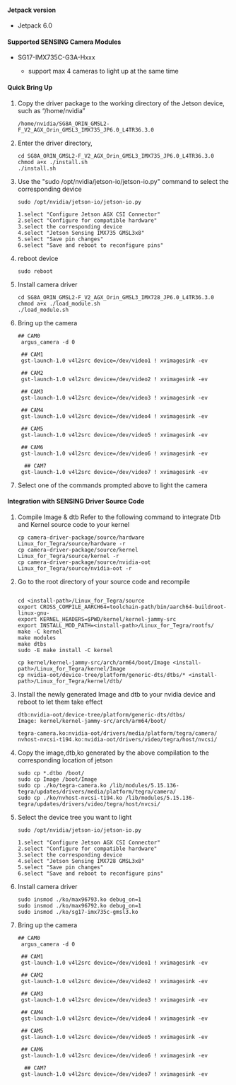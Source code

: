 #### Jetpack version

* Jetpack 6.0

#### Supported SENSING Camera Modules

* SG17-IMX735C-G3A-Hxxx

  * support max 4 cameras to light up at the same time

#### Quick Bring Up

1. Copy the driver package to the working directory of the Jetson device, such as “/home/nvidia”

   ```
   /home/nvidia/SG8A_ORIN_GMSL2-F_V2_AGX_Orin_GMSL3_IMX735_JP6.0_L4TR36.3.0
   ```
2. Enter the driver directory,

   ```
   cd SG8A_ORIN_GMSL2-F_V2_AGX_Orin_GMSL3_IMX735_JP6.0_L4TR36.3.0
   chmod a+x ./install.sh
   ./install.sh
   ```
3. Use the "sudo /opt/nvidia/jetson-io/jetson-io.py" command to select the corresponding device

   ```
   sudo /opt/nvidia/jetson-io/jetson-io.py

   1.select "Configure Jetson AGX CSI Connector"
   2.select "Configure for compatible hardware"
   3.select the corresponding device
   4.select "Jetson Sensing IMX735 GMSL3x8"
   5.select "Save pin changes"
   6.select "Save and reboot to reconfigure pins"
   ```
4. reboot device

   ```
   sudo reboot
   ```
5. Install camera driver

   ```
   cd SG8A_ORIN_GMSL2-F_V2_AGX_Orin_GMSL3_IMX728_JP6.0_L4TR36.3.0
   chmod a+x ./load_module.sh
   ./load_module.sh
   ```
6. Bring up the camera

   ```
   ## CAM0
    argus_camera -d 0

    ## CAM1
    gst-launch-1.0 v4l2src device=/dev/video1 ! xvimagesink -ev

    ## CAM2
    gst-launch-1.0 v4l2src device=/dev/video2 ! xvimagesink -ev

    ## CAM3
    gst-launch-1.0 v4l2src device=/dev/video3 ! xvimagesink -ev

    ## CAM4
    gst-launch-1.0 v4l2src device=/dev/video4 ! xvimagesink -ev

    ## CAM5
    gst-launch-1.0 v4l2src device=/dev/video5 ! xvimagesink -ev

    ## CAM6
    gst-launch-1.0 v4l2src device=/dev/video6 ! xvimagesink -ev

     ## CAM7
    gst-launch-1.0 v4l2src device=/dev/video7 ! xvimagesink -ev

   ```
7. Select one of the commands prompted above to light the camera

#### Integration with SENSING Driver Source Code

1. Compile Image & dtb
   Refer to the following command to integrate Dtb and Kernel source code to your kernel

   ```
   cp camera-driver-package/source/hardware Linux_for_Tegra/source/hardware -r
   cp camera-driver-package/source/kernel Linux_for_Tegra/source/kernel -r
   cp camera-driver-package/source/nvidia-oot Linux_for_Tegra/source/nvidia-oot -r
   ```
2. Go to the root directory of your source code and recompile

   ```

   cd <install-path>/Linux_for_Tegra/source
   export CROSS_COMPILE_AARCH64=toolchain-path/bin/aarch64-buildroot-linux-gnu-
   export KERNEL_HEADERS=$PWD/kernel/kernel-jammy-src
   export INSTALL_MOD_PATH=<install-path>/Linux_for_Tegra/rootfs/
   make -C kernel
   make modules
   make dtbs
   sudo -E make install -C kernel

   cp kernel/kernel-jammy-src/arch/arm64/boot/Image <install-path>/Linux_for_Tegra/kernel/Image
   cp nvidia-oot/device-tree/platform/generic-dts/dtbs/* <install-path>/Linux_for_Tegra/kernel/dtb/
   ```
3. Install the newly generated Image and dtb to your nvidia device and reboot to let them take effect

   ```
   dtb:nvidia-oot/device-tree/platform/generic-dts/dtbs/
   Image: kernel/kernel-jammy-src/arch/arm64/boot/

   tegra-camera.ko:nvidia-oot/drivers/media/platform/tegra/camera/
   nvhost-nvcsi-t194.ko:nvidia-oot/drivers/video/tegra/host/nvcsi/
   ```
4. Copy the image,dtb,ko generated by the above compilation to the corresponding location of jetson

   ```
   sudo cp *.dtbo /boot/
   sudo cp Image /boot/Image
   sudo cp ./ko/tegra-camera.ko /lib/modules/5.15.136-tegra/updates/drivers/media/platform/tegra/camera/
   sudo cp ./ko/nvhost-nvcsi-t194.ko /lib/modules/5.15.136-tegra/updates/drivers/video/tegra/host/nvcsi/
   ```
5. Select the device tree you want to light

   ```
   sudo /opt/nvidia/jetson-io/jetson-io.py

   1.select "Configure Jetson AGX CSI Connector"
   2.select "Configure for compatible hardware"
   3.select the corresponding device
   4.select "Jetson Sensing IMX728 GMSL3x8"
   5.select "Save pin changes"
   6.select "Save and reboot to reconfigure pins"
   ```
6. Install camera driver

   ```
   sudo insmod ./ko/max96793.ko debug_on=1
   sudo insmod ./ko/max96792.ko debug_on=1
   sudo insmod ./ko/sg17-imx735c-gmsl3.ko
   ```
7. Bring up the camera

   ```
   ## CAM0
    argus_camera -d 0

    ## CAM1
    gst-launch-1.0 v4l2src device=/dev/video1 ! xvimagesink -ev

    ## CAM2
    gst-launch-1.0 v4l2src device=/dev/video2 ! xvimagesink -ev

    ## CAM3
    gst-launch-1.0 v4l2src device=/dev/video3 ! xvimagesink -ev

    ## CAM4
    gst-launch-1.0 v4l2src device=/dev/video4 ! xvimagesink -ev

    ## CAM5
    gst-launch-1.0 v4l2src device=/dev/video5 ! xvimagesink -ev

    ## CAM6
    gst-launch-1.0 v4l2src device=/dev/video6 ! xvimagesink -ev

     ## CAM7
    gst-launch-1.0 v4l2src device=/dev/video7 ! xvimagesink -ev
   ```
